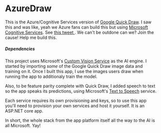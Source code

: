 # AzureDraw
This is the Azure/Cognitive Services version of [Google Quick Draw](https://quickdraw.withgoogle.com/#).  I saw this and was like, yeah we Azure fans can build this but using  [Microsoft Cognitive Services](https://azure.microsoft.com/en-us/services/cognitive-services/).  See [this tweet ](https://twitter.com/PatrickGoode/status/1248373682163994626).  We can't be outdone can we?  Join the cause! Help me build this. 

##### Dependencies
This project uses Microsoft's [Custom Vision Service](https://www.customvision.ai/https://www.customvision.ai/) as the AI engine.  I started by importing *some* of the Google Quick Draw image data and training on it.  Once I built this app, I use the images users draw when running the app to additionaly train the model.

Also, to be feature parity complete with Quick Draw, I added speech to text so the app speaks its predictions, using Microsoft's [Text to Speech](https://azure.microsoft.com/en-us/services/cognitive-services/text-to-speech/) service.  


Each service requires its own provisioning and keys, so to use this app you'll need to provision your own services and host it yourself.  It is an ASP.NET core app.

In short, the whole stack from the app platform itself all the way to the AI is all Microsoft.  Yay!

